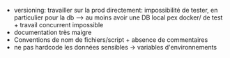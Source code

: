 - versioning: travailler sur la prod directement: impossibilité de tester, en particulier pour la db --> au moins avoir une DB local pex docker/ de test + travail concurrent impossible
- documentation très maigre
- Conventions de nom de fichiers/script + absence de commentaires
- ne pas hardcode les données sensibles -> variables d'environnements